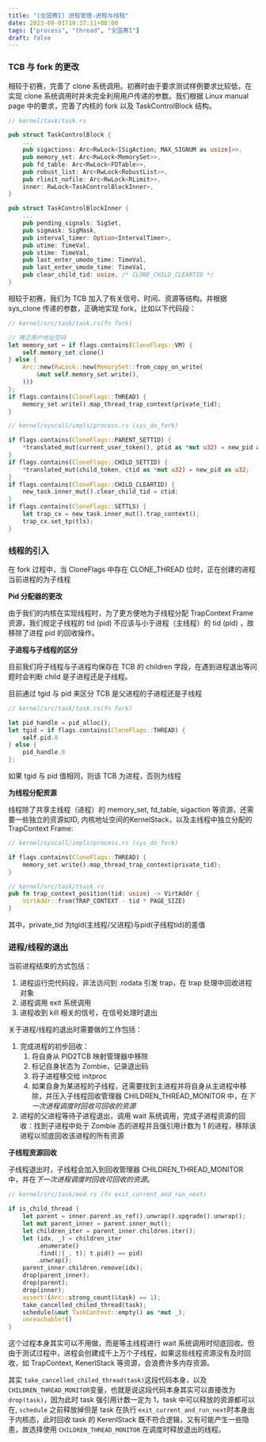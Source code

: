 ```yaml
---
title: "[全国赛I] 进程管理-进程与线程"
date: 2023-08-01T18:37:11+08:00
tags: ["process", "thread", "全国赛I"]
draft: false
---
```


### TCB 与 fork 的更改

相较于初赛，完善了 clone 系统调用。初赛时由于要求测试样例要求比较低，在实现 clone 系统调用时并未完全利用用户传递的参数。我们根据 Linux manual page 中的要求，完善了内核的 fork 以及 TaskControlBlock 结构。

<!--more-->

```rust
// kernel/task/task.rs

pub struct TaskControlBlock {
	...
    pub sigactions: Arc<RwLock<[SigAction; MAX_SIGNUM as usize]>>,
    pub memory_set: Arc<RwLock<MemorySet>>,
    pub fd_table: Arc<RwLock<FDTable>>,
    pub robust_list: Arc<RwLock<RobustList>>,
    pub rlimit_nofile: Arc<RwLock<RLimit>>,
    inner: RwLock<TaskControlBlockInner>,
}

pub struct TaskControlBlockInner {
	...
    pub pending_signals: SigSet,
    pub sigmask: SigMask,
    pub interval_timer: Option<IntervalTimer>,
    pub utime: TimeVal,
    pub stime: TimeVal,
    pub last_enter_umode_time: TimeVal,
    pub last_enter_smode_time: TimeVal,
    pub clear_child_tid: usize, /* CLONE_CHILD_CLEARTID */
}
```

相较于初赛，我们为 TCB 加入了有关信号、时间、资源等结构。并根据 sys_clone 传递的参数，正确地实现 fork，比如以下代码段：

```rust
// kernel/src/task/task.rs(fn fork)

// 拷贝用户地址空间
let memory_set = if flags.contains(CloneFlags::VM) {
    self.memory_set.clone()
} else {
    Arc::new(RwLock::new(MemorySet::from_copy_on_write(
        &mut self.memory_set.write(),
    )))
};
if flags.contains(CloneFlags::THREAD) {
    memory_set.write().map_thread_trap_context(private_tid);
}
```

```rust
// kernel/syscall/impls/process.rs (sys_do_fork)

if flags.contains(CloneFlags::PARENT_SETTID) {
    *translated_mut(current_user_token(), ptid as *mut u32) = new_pid as u32;
}
if flags.contains(CloneFlags::CHILD_SETTID) {
    *translated_mut(child_token, ctid as *mut u32) = new_pid as u32;
}
if flags.contains(CloneFlags::CHILD_CLEARTID) {
    new_task.inner_mut().clear_child_tid = ctid;
}
if flags.contains(CloneFlags::SETTLS) {
    let trap_cx = new_task.inner_mut().trap_context();
    trap_cx.set_tp(tls);
}
```



### 线程的引入

在 fork 过程中，当 CloneFlags 中存在 CLONE_THREAD 位时，正在创建的进程当前进程的为子线程

**Pid 分配器的更改**

由于我们的内核在实现线程时，为了更方便地为子线程分配 TrapContext Frame 资源，我们规定子线程的 tid (pid) 不应该与小于进程（主线程）的 tid (pid) ，故移除了进程 pid 的回收操作。

**子进程与子线程的区分**

目前我们将子线程与子进程均保存在 TCB 的 children 字段，在遇到进程退出等问题时会判断 child 是子进程还是子线程。

目前通过 tgid 与 pid 来区分 TCB 是父进程的子进程还是子线程

```rust
// kernel/src/task/task.rs(fn fork)

let pid_handle = pid_alloc();
let tgid = if flags.contains(CloneFlags::THREAD) {
    self.pid.0
} else {
    pid_handle.0
};
```

如果 tgid 与 pid 值相同，则该 TCB 为进程，否则为线程

**为线程分配资源**

线程除了共享主线程（进程）的 memory_set, fd_table, sigaction 等资源，还需要一些独立的资源如ID, 内核地址空间的KernelStack，以及主线程中独立分配的 TrapContext Frame:

```rust
// kernel/syscall/impls/process.rs (sys_do_fork)

if flags.contains(CloneFlags::THREAD) {
    memory_set.write().map_thread_trap_context(private_tid);
}

// kernel/src/task/ttask.rs
pub fn trap_context_position(tid: usize) -> VirtAddr {
    VirtAddr::from(TRAP_CONTEXT - tid * PAGE_SIZE)
}
```

其中，private_tid 为tgid(主线程/父进程)与pid(子线程tid)的差值



### 进程/线程的退出

当前进程结束的方式包括：

1. 进程运行完代码段，非法访问到 .rodata 引发 trap，在 trap 处理中回收进程对象
2. 进程调用 exit 系统调用
3. 进程收到 kill 相关的信号，在信号处理时退出

关于进程/线程的退出时需要做的工作包括：

1. 完成进程的初步回收：
   1. 将自身从 PID2TCB 映射管理器中移除
   2. 标记自身状态为 Zombie，记录退出码
   3. 将子进程移交给 initproc
   4. 如果自身为某进程的子线程，还需要找到主进程并将自身从主进程中移除，并压入子线程回收管理器 CHILDREN_THREAD_MONITOR 中，在*下一次进程调度时回收可回收的资源*
2. 进程的父进程等待子进程退出，调用 wait 系统调用，完成子进程资源的回收：找到子进程中处于 Zombie 态的进程并且强引用计数为 1 的进程，移除该进程以彻底回收该进程的所有资源

**子线程资源回收**

子线程退出时，子线程会加入到回收管理器 CHILDREN_THREAD_MONITOR 中，并在*下一次进程调度时回收可回收的资源*。

```rust
// kernel/src/task/mod.rs (fn exit_current_and_run_next)

if is_child_thread {
    let parent = inner.parent.as_ref().unwrap().upgrade().unwrap();
    let mut parent_inner = parent.inner_mut();
    let children_iter = parent_inner.children.iter();
    let (idx, _) = children_iter
        .enumerate()
        .find(|(_, t)| t.pid() == pid)
        .unwrap();
    parent_inner.children.remove(idx);
    drop(parent_inner);
    drop(parent);
    drop(inner);
    assert!(Arc::strong_count(&task) == 1);
    take_cancelled_chiled_thread(task);
    schedule(&mut TaskContext::empty() as *mut _);
    unreachable!()
}
```

这个过程本身其实可以不用做，而是等主线程进行 wait 系统调用时彻底回收。但由于测试过程中，进程会创建成千上万个子线程，如果这些线程资源没有及时回收，如 TrapContext, KenerlStack 等资源，会浪费许多内存资源。

其实 `take_cancelled_chiled_thread(task)`这段代码本身，以及 `CHILDREN_THREAD_MONITOR`变量，也就是说这段代码本身其实可以直接改为 `drop(task)`，因为此时 task 强引用计数一定为 1，task 中可以释放的资源都可以在, `schedule` 之前释放掉但是 task 在执行 `exit_current_and_run_next`时本身出于内核态，此时回收 task 的 KerenlStack 既不符合逻辑，又有可能产生一些隐患，故选择使用 `CHILDREN_THREAD_MONITOR` 在调度时释放退出的线程。